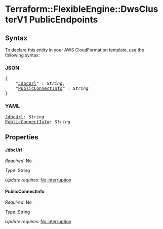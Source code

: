 # Terraform::FlexibleEngine::DwsClusterV1 PublicEndpoints

## Syntax

To declare this entity in your AWS CloudFormation template, use the following syntax:

### JSON

<pre>
{
    "<a href="#jdbcurl" title="JdbcUrl">JdbcUrl</a>" : <i>String</i>,
    "<a href="#publicconnectinfo" title="PublicConnectInfo">PublicConnectInfo</a>" : <i>String</i>
}
</pre>

### YAML

<pre>
<a href="#jdbcurl" title="JdbcUrl">JdbcUrl</a>: <i>String</i>
<a href="#publicconnectinfo" title="PublicConnectInfo">PublicConnectInfo</a>: <i>String</i>
</pre>

## Properties

#### JdbcUrl

_Required_: No

_Type_: String

_Update requires_: [No interruption](https://docs.aws.amazon.com/AWSCloudFormation/latest/UserGuide/using-cfn-updating-stacks-update-behaviors.html#update-no-interrupt)

#### PublicConnectInfo

_Required_: No

_Type_: String

_Update requires_: [No interruption](https://docs.aws.amazon.com/AWSCloudFormation/latest/UserGuide/using-cfn-updating-stacks-update-behaviors.html#update-no-interrupt)

